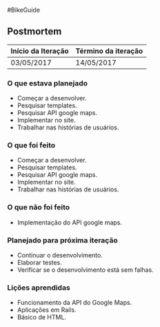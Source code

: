 #BikeGuide

## Postmortem

Início da Iteração | Término da iteração
------------ | -------------
03/05/2017 | 14/05/2017


### O que estava planejado
* Começar a desenvolver.
* Pesquisar templates.
* Pesquisar API google maps.
* Implementar no site.
* Trabalhar nas histórias de usuários.

### O que foi feito
* Começar a desenvolver.
* Pesquisar templates.
* Pesquisar API google maps.
* Implementar no site.
* Trabalhar nas histórias de usuários.

### O que não foi feito
* Implementação do API google maps.

### Planejado para próxima iteração
* Continuar o desenvolvimento. 
* Elaborar testes.
* Verificar se o desenvolvimento está sem falhas.

### Lições aprendidas
* Funcionamento da API do Google Maps.
* Aplicações em Rails.
* Básico de HTML.
